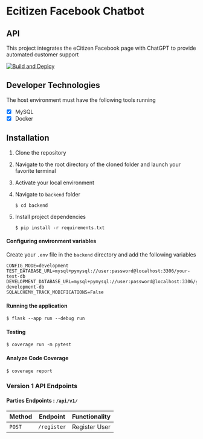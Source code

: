 # Ecitizen Facebook Chatbot

## API

This project integrates the eCitizen Facebook page with ChatGPT to provide automated customer support

[![Build and Deploy](https://github.com/ecitizen-ke/ecitizen-fb-chatbot/actions/workflows/develop.yaml/badge.svg?branch=develop)](https://github.com/ecitizen-ke/ecitizen-fb-chatbot/actions/workflows/develop.yaml)

## Developer Technologies

The host environment must have the following tools running

- [x] MySQL
- [x] Docker

## Installation

1. Clone the repository
2. Navigate to the root directory of the cloned folder and launch your favorite terminal
3. Activate your local environment
4. Navigate to `backend` folder

   `$ cd backend`

5. Install project dependencies

   `$ pip install -r requirements.txt`

#### Configuring environment variables

Create your `.env` file in the `backend` directory and add the following variables

```
CONFIG_MODE=development
TEST_DATABASE_URL=mysql+pymysql://user:password@localhost:3306/your-test-db
DEVELOPMENT_DATABASE_URL=mysql+pymysql://user:password@localhost:3306/your-development-db
SQLALCHEMY_TRACK_MODIFICATIONS=False
```

#### Running the application

`$ flask --app run --debug run`

#### Testing

`$ coverage run -m pytest`

#### Analyze Code Coverage

`$ coverage report`

### Version 1 API Endpoints

#### Parties Endpoints : `/api/v1/`

| Method | Endpoint    | Functionality |
| ------ | ----------- | ------------- |
| `POST` | `/register` | Register User |
